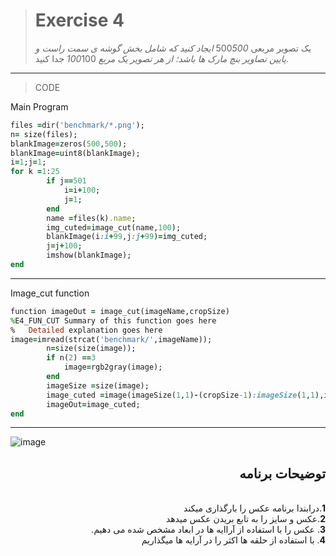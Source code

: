 > # Exercise 4
>یک تصویر مربعی 500*500 ایجاد کنید که شامل بخش گوشه ی سمت راست و پایین تصاویر بنچ مارک ها باشد؛ از هر تصویر یک مربع 100*100 جدا کنید.
***
>CODE

Main Program
```ruby
files =dir('benchmark/*.png');
n= size(files);
blankImage=zeros(500,500);
blankImage=uint8(blankImage);
i=1;j=1;
for k =1:25
        if j==501
            i=i+100;
            j=1;
        end
        name =files(k).name;
        img_cuted=image_cut(name,100);
        blankImage(i:i+99,j:j+99)=img_cuted;
        j=j+100;   
        imshow(blankImage);
end
```
****
Image_cut function
```ruby
function imageOut = image_cut(imageName,cropSize)
%E4_FUN_CUT Summary of this function goes here
%   Detailed explanation goes here
image=imread(strcat('benchmark/',imageName));
        n=size(size(image));
        if n(2) ==3
            image=rgb2gray(image);
        end
        imageSize =size(image);
        image_cuted =image(imageSize(1,1)-(cropSize-1):imageSize(1,1),imageSize(1,2)-(cropSize-1):imageSize(1,2));
        imageOut=image_cuted;
end
```
***
![image](https://user-images.githubusercontent.com/48456571/113275402-034d3880-92f4-11eb-92b6-3ef2148adde5.png)

<div dir="rtl">
<h2>توضیحات برنامه</h2> <br />
 <b>1</b>.درابندا برنامه عکس را بارگذاری میکند<br />
<b>2</b>.عکس و سایز  را به تابع بریدن عکس میدهد <br />
<b>3</b>. عکس را با استفاده از آراایه ها در ابعاد مشخص شده می دهیم.<br />
<b>4</b>. با استفاده از حلقه ها اکثر را در آرایه ها میگذاریم
    
</div>
